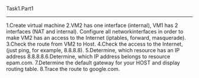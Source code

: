 Task1.Part1

***
1.Create virtual machine
2.VM2 has one interface (internal), VM1 has 2 interfaces (NAT and internal). Configure  all networkinterfaces in order to make VM2 has an access to the Internet (iptables, forward, masquerade). 
3.Check the route from VM2 to Host. 
4.Check the access to the Internet, (just ping, for example, 8.8.8.8).
5.Determine, which  resource has an IP address 8.8.8.8.6.Determine, which  IP address belongs to resource epam.com.
7.Determine the default gateway for your HOST and display routing table.
8.Trace the route to google.com. 